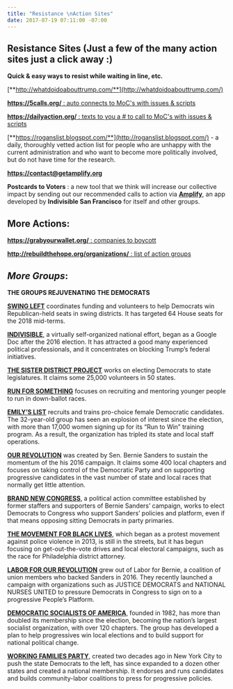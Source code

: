 ```yaml
---
title: "Resistance \nAction Sites"
date: 2017-07-19 07:11:00 -07:00
---
```


## **Resistance Sites**  (Just a few of the many action sites **just a click away** :)

**Quick & easy ways to resist while waiting in line, etc.**

[**http://whatdoidoabouttrump.com/**](http://whatdoidoabouttrump.com/)

[**https://5calls.org/** : auto connects to MoC's with issues & scripts](https://5calls.org/)

[**https://dailyaction.org/** : texts to you a # to call to MoC's with issues & scripts](https://dailyaction.org/) 

[**https://roganslist.blogspot.com/**](http://roganslist.blogspot.com/) - a daily, thoroughly vetted action list for people who are unhappy with the current administration and who want to become more politically involved, but do not have time for the research.

[**https://contact@getamplify.org**](http://contact@getamplify.org) 

**Postcards to Voters** : a new tool that we think will increase our collective impact by sending out our recommended calls to action via [**Amplify**](http://contact@getamplify.org), an app developed by **Indivisible San Francisco** for itself and other groups.





## **More Actions:**

[**https://grabyourwallet.org/** : companies to boycott
](https://grabyourwallet.org/)

[**http://rebuildthehope.org/organizations/** : list of action groups](http://rebuildthehope.org/organizations/)



## ***More Groups***:

**THE GROUPS REJUVENATING THE DEMOCRATS**

[**SWING LEFT**](https://swingleft.org/) coordinates funding and volunteers to help Democrats win Republican-held seats in swing districts. It has targeted 64 House seats for the 2018 mid-terms.

[**INDIVISIBLE**](https://www.indivisible.org/), a virtually self-organized national effort, began as a Google Doc after the 2016 election. It has attracted a good many experienced political professionals, and it concentrates on blocking Trump’s federal initiatives.

[**THE SISTER DISTRICT PROJECT**](https://www.sisterdistrict.com/) works on electing Democrats to state legislatures. It claims some 25,000 volunteers in 50 states.

[**RUN FOR SOMETHING**](https://www.runforsomething.net/) focuses on recruiting and mentoring younger people to run in down-ballot races.

[**EMILY’S LIST**](https://www.emilyslist.org/) recruits and trains pro-choice female Democratic candidates. The 32-year-old group has seen an explosion of interest since the election, with more than 17,000 women signing up for its “Run to Win” training program. As a result, the organization has tripled its state and local staff operations.

[**OUR REVOLUTION**](https://ourrevolution.com/) was created by Sen. Bernie Sanders to sustain the momentum of the his 2016 campaign. It claims some 400 local chapters and focuses on taking control of the Democratic Party and on supporting progressive candidates in the vast number of state and local races that normally get little attention.

[**BRAND NEW CONGRESS**](http://brandnewcongress.org/), a political action committee established by former staffers and supporters of Bernie Sanders’ campaign, works to elect Democrats to Congress who support Sanders’ policies and platform, even if that means opposing sitting Democrats in party primaries.

[**THE MOVEMENT FOR BLACK LIVES**](https://policy.m4bl.org/), which began as a protest movement against police violence in 2013, is still in the streets, but it has begun focusing on get-out-the-vote drives and local electoral campaigns, such as the race for Philadelphia district attorney.

[**LABOR FOR OUR REVOLUTION**](https://www.facebook.com/pg/LaborforOurRevolution/about/?ref=page_internal) grew out of Labor for Bernie, a coalition of union members who backed Sanders in 2016. They recently launched a campaign with organizations such as JUSTICE DEMOCRATS and NATIONAL NURSES UNITED to pressure Democrats in Congress to sign on to a progressive People’s Platform.

[**DEMOCRATIC SOCIALISTS OF AMERICA**](http://www.dsausa.org/), founded in 1982, has more than doubled its membership since the election, becoming the nation’s largest socialist organization, with over 120 chapters. The group has developed a plan to help progressives win local elections and to build support for national political change.

[**WORKING FAMILIES PARTY**](http://workingfamilies.org/), created two decades ago in New York City to push the state Democrats to the left, has since expanded to a dozen other states and created a national membership. It endorses and runs candidates and builds community-labor coalitions to press for progressive policies.
